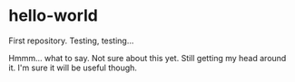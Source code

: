 # hello-world
First repository. Testing, testing...

Hmmm... what to say. Not sure about this yet. Still getting my head around it. I'm sure it will be useful though.
